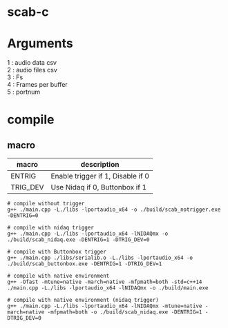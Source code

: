 # scab-c

# Arguments
1 : audio data csv  
2 : audio files csv  
3 : Fs  
4 : Frames per buffer  
5 : portnum  

# compile

## macro
| macro | description |
| ----- | ----------- |
| ENTRIG | Enable trigger if 1, Disable if 0 |
| TRIG_DEV | Use Nidaq if 0, Buttonbox if 1 |


```
# compile without trigger
g++ ./main.cpp -L./libs -lportaudio_x64 -o ./build/scab_notrigger.exe -DENTRIG=0

# compile with nidaq trigger
g++ ./main.cpp -L./libs -lportaudio_x64 -lNIDAQmx -o ./build/scab_nidaq.exe -DENTRIG=1 -DTRIG_DEV=0

# compile with Buttonbox trigger
g++ ./main.cpp ./libs/serialib.o -L./libs -lportaudio_x64 -o ./build/scab_buttonbox.exe -DENTRIG=1 -DTRIG_DEV=1

# compile with native environment
g++ -Ofast -mtune=native -march=native -mfpmath=both -std=c++14 ./main.cpp -L./libs -lportaudio_x64 -lNIDAQmx -o ./build/main.exe

# compile with native environment (nidaq trigger)
g++ ./main.cpp -L./libs -lportaudio_x64 -lNIDAQmx -mtune=native -march=native -mfpmath=both -o ./build/scab_nidaq.exe -DENTRIG=1 -DTRIG_DEV=0

```
